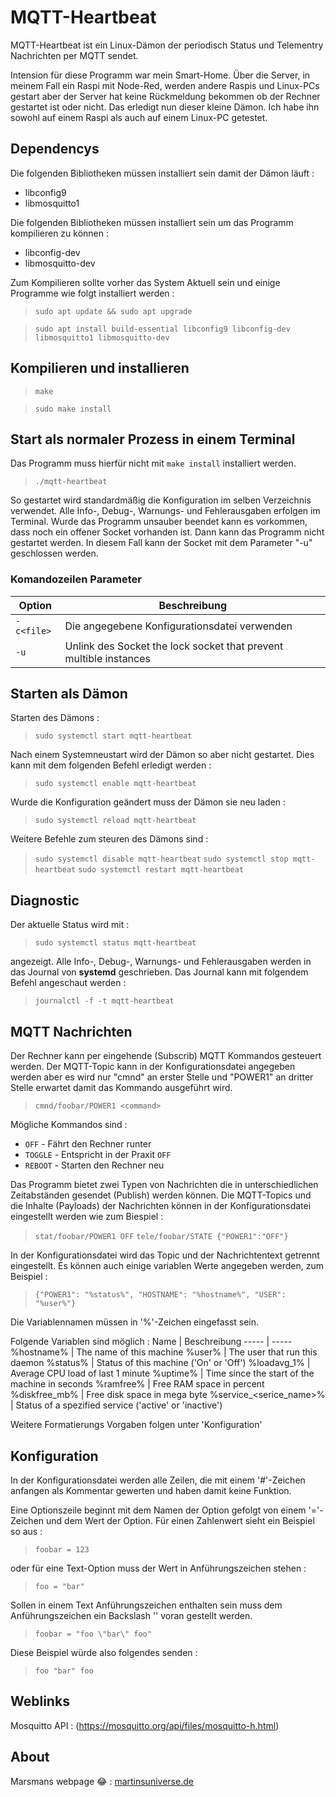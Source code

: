 # MQTT-Heartbeat

MQTT-Heartbeat ist ein Linux-Dämon der periodisch Status und Telementry Nachrichten per MQTT sendet. 

Intension für diese Programm war mein Smart-Home. Über die Server, in meinem Fall ein Raspi mit Node-Red, werden andere Raspis und Linux-PCs gestart aber der Server hat keine Rückmeldung bekommen ob der Rechner gestartet ist oder nicht. Das erledigt nun dieser kleine Dämon. Ich habe ihn sowohl auf einem Raspi als auch auf einem Linux-PC getestet.


## Dependencys

Die folgenden Bibliotheken müssen installiert sein damit der Dämon läuft :

* libconfig9
* libmosquitto1

Die folgenden Bibliotheken müssen installiert sein um das Programm kompilieren zu können :

* libconfig-dev
* libmosquitto-dev

Zum Kompilieren sollte vorher das System Aktuell sein und einige Programme wie folgt installiert werden :

>`sudo apt update && sudo apt upgrade`

>`sudo apt install build-essential libconfig9 libconfig-dev libmosquitto1 libmosquitto-dev`


## Kompilieren und installieren

>`make`

>`sudo make install`


## Start als normaler Prozess in einem Terminal

Das Programm muss hierfür nicht mit `make install` installiert werden.

>`./mqtt-heartbeat`

So gestartet wird standardmäßig die Konfiguration im selben Verzeichnis verwendet. Alle Info-, Debug-, Warnungs- und Fehlerausgaben erfolgen im Terminal.  Wurde das Programm unsauber beendet kann es vorkommen, dass noch ein offener Socket vorhanden ist. Dann kann das Programm nicht gestartet werden. In diesem Fall kann der Socket mit dem Parameter "-u" geschlossen werden.


### Komandozeilen Parameter

| Option | Beschreibung |
|-----|-----|
| `-c<file>` | Die angegebene Konfigurationsdatei verwenden |
| `-u` | Unlink des Socket the lock socket that prevent multible instances |


## Starten als Dämon

Starten des Dämons :

>`sudo systemctl start mqtt-heartbeat`

Nach einem Systemneustart wird der Dämon so aber nicht gestartet. Dies kann mit dem folgenden Befehl erledigt werden :

>`sudo systemctl enable mqtt-heartbeat`  

Wurde die Konfiguration geändert muss der Dämon sie neu laden :

>`sudo systemctl reload mqtt-heartbeat`

Weitere Befehle zum steuren des Dämons sind :

>`sudo systemctl disable mqtt-heartbeat`
>`sudo systemctl stop mqtt-heartbeat`
>`sudo systemctl restart mqtt-heartbeat`


## Diagnostic

Der aktuelle Status wird mit :

>`sudo systemctl status mqtt-heartbeat`

angezeigt. Alle Info-, Debug-, Warnungs- und Fehlerausgaben werden in das Journal von **systemd** geschrieben. Das Journal kann mit folgendem Befehl angeschaut werden :

>`journalctl -f -t mqtt-heartbeat`

## MQTT Nachrichten

Der Rechner kann per eingehende (Subscrib) MQTT Kommandos gesteuert werden. Der MQTT-Topic kann in der Konfigurationsdatei angegeben werden aber es wird nur "cmnd" an erster Stelle und "POWER1" an dritter Stelle erwartet damit das Kommando ausgeführt wird.
>`cmnd/foobar/POWER1 <command>`

Mögliche Kommandos sind :
* `OFF` - Fährt den Rechner runter
* `TOGGLE` - Entspricht in der Praxit `OFF`
* `REBOOT` - Starten den Rechner neu

Das Programm bietet zwei Typen von Nachrichten die in unterschiedlichen Zeitabständen gesendet (Publish) werden können. Die MQTT-Topics und die Inhalte (Payloads) der Nachrichten können in der Konfigurationsdatei eingestellt werden wie zum Biespiel :

>`stat/foobar/POWER1 OFF`
>`tele/foobar/STATE {"POWER1":"OFF"}`

In der Konfigurationsdatei wird das Topic und der Nachrichtentext getrennt eingestellt. Es können auch einige variablen Werte angegeben werden, zum Beispiel :

>`{"POWER1": "%status%", "HOSTNAME": "%hostname%", "USER": "%user%"}`

Die Variablennamen müssen in '%'-Zeichen eingefasst sein. 

Folgende Variablen sind möglich :
Name | Beschreibung
----- | -----
%hostname% | The name of this machine
%user% | The user that run this daemon
%status% | Status of this machine ('On' or 'Off')
%loadavg_1% | Average CPU load of last 1 minute
%uptime% | Time since the start of the machine in seconds
%ramfree% | Free RAM space in percent
%diskfree_mb% | Free disk space in mega byte
%service_<serice_name>% | Status of a spezified service ('active' or 'inactive')

Weitere Formatierungs Vorgaben folgen unter 'Konfiguration'

## Konfiguration

In der Konfigurationsdatei werden alle Zeilen, die mit einem '#'-Zeichen anfangen als Kommentar gewerten und haben damit keine Funktion. 

Eine Optionszeile beginnt mit dem Namen der Option gefolgt von einem '='-Zeichen und dem Wert der Option. Für einen Zahlenwert sieht ein Beispiel so aus :

>`foobar = 123`

oder für eine Text-Option muss der Wert in Anführungszeichen stehen :

>`foo = "bar"`

Sollen in einem Text Anführungszeichen enthalten sein muss dem Anführungszeichen ein Backslash '\' voran gestellt werden.

>`foobar = "foo \"bar\" foo"`

Diese Beispiel würde also folgendes senden :

>`foo "bar" foo`


## Weblinks

Mosquitto API : (https://mosquitto.org/api/files/mosquitto-h.html)

## About

Marsmans webpage :joy: : [martinsuniverse.de](https://martinsuniverse.de)

